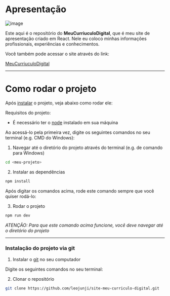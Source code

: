 # Apresentação

![image](https://github.com/leojunji/site-meu-curriculo-digital/assets/74514993/fe13e11b-8f27-449a-abe7-1df97bfc9d1e)

Este aqui é o repositório do **MeuCurriuculoDigital**, que é meu site de apresentação criado em React. Nele eu coloco minhas informações profissionais, experiências e conhecimentos.

Você também pode acessar o site através do link:

[MeuCurriuculoDigital](https://meu-curriculo-digital.vercel.app)

---

# Como rodar o projeto

Após [instalar](#instalação-do-projeto-via-git) o projeto, veja abaixo como rodar ele:

Requisitos do projeto:

- É necessário ter o [node](https://www.alura.com.br/artigos/node-js) instalado em sua máquina

Ao acessá-lo pela primeira vez, digite os seguintes comandos no seu terminal (e.g. CMD do Windows):

1. Navegar até o diretório do projeto através do terminal (e.g. de comando para Windows)

```bash
cd <meu-projeto>
```

2. Instalar as dependências

```bash
npm install
```

Após digitar os comandos acima, rode este comando sempre que você quiser rodá-lo:

3. Rodar o projeto

```bash
npm run dev
```

<em>ATENÇÃO: Para que este comando acima funcione, você deve navegar até o diretório do projeto</em>

---

### Instalação do projeto via git

1. Instalar o [git](https://www.alura.com.br/artigos/o-que-e-git-github#:~:text=Acesse%20o%20site%20oficial%20do%20Git%20em%20%22https%3A%2F%2Fgit-scm.com%2Fdownload%2Fwin%22.,n%C3%A3o%20for%20um%20usu%C3%A1rio%20avan%C3%A7ado.%20Conclua%20a%20instala%C3%A7%C3%A3o.) no seu computador

Digite os seguintes comandos no seu terminal:

2. Clonar o repositório

```bash
git clone https://github.com/leojunji/site-meu-curriculo-digital.git
```
